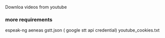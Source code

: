 ﻿Downloa videos from youtube


### more requirements
espeak-ng
aeneas
gstt.json ( google stt api credential)
youtube_cookies.txt
